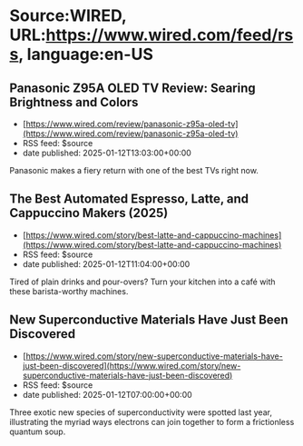 # Source:WIRED, URL:https://www.wired.com/feed/rss, language:en-US

## Panasonic Z95A OLED TV Review: Searing Brightness and Colors
 - [https://www.wired.com/review/panasonic-z95a-oled-tv](https://www.wired.com/review/panasonic-z95a-oled-tv)
 - RSS feed: $source
 - date published: 2025-01-12T13:03:00+00:00

Panasonic makes a fiery return with one of the best TVs right now.

## The Best Automated Espresso, Latte, and Cappuccino Makers (2025)
 - [https://www.wired.com/story/best-latte-and-cappuccino-machines](https://www.wired.com/story/best-latte-and-cappuccino-machines)
 - RSS feed: $source
 - date published: 2025-01-12T11:04:00+00:00

Tired of plain drinks and pour-overs? Turn your kitchen into a café with these barista-worthy machines.

## New Superconductive Materials Have Just Been Discovered
 - [https://www.wired.com/story/new-superconductive-materials-have-just-been-discovered](https://www.wired.com/story/new-superconductive-materials-have-just-been-discovered)
 - RSS feed: $source
 - date published: 2025-01-12T07:00:00+00:00

Three exotic new species of superconductivity were spotted last year, illustrating the myriad ways electrons can join together to form a frictionless quantum soup.

